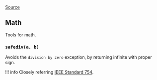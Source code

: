 [Source](https://github.com/chuanconggao/extratools/blob/master/extratools/mathtools.py)

## Math

Tools for math.

### `safediv(a, b)`

Avoids the `division by zero` exception, by returning infinite with proper sign.

!!! info
    Closely referring [IEEE Standard 754](https://en.wikipedia.org/wiki/IEEE_754).
